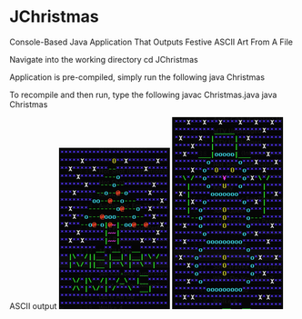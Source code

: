 # JChristmas
Console-Based Java Application That Outputs Festive ASCII Art From A File

Navigate into the working directory
cd JChristmas

Application is pre-compiled, simply run the following
java Christmas

To recompile and then run, type the following
javac Christmas.java
java Christmas

ASCII output
![alt text](tree.png "Output 1")
![alt text](snowman.png "Output 2")


